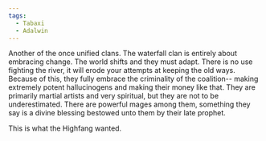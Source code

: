 ```yaml
---
tags:
  - Tabaxi
  - Adalwin
---
```

Another of the once unified clans. The waterfall clan is entirely about embracing change. The world shifts and they must adapt. There is no use fighting the river, it will erode your attempts at keeping the old ways. Because of this, they fully embrace the criminality of the coalition-- making extremely potent hallucinogens and making their money like that. They are primarily martial artists and very spiritual, but they are not to be underestimated. There are powerful mages among them, something they say is a divine blessing bestowed unto them by their late prophet.

This is what the Highfang wanted.